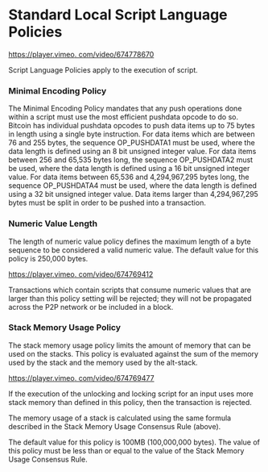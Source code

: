 # Standard Local Script Language Policies

[https://player.vimeo. com/video/674778670](https://player.vimeo.com/video/674778670)

Script Language Policies apply to the execution of script.

### Minimal Encoding Policy

The Minimal Encoding Policy mandates that any push operations done within a script must use the most efficient pushdata opcode to do so. Bitcoin has individual pushdata opcodes to push data items up to 75 bytes in length using a single byte instruction. For data items which are between 76 and 255 bytes, the sequence OP\_PUSHDATA1 must be used, where the data length is defined using an 8 bit unsigned integer value. For data items between 256 and 65,535 bytes long, the sequence OP\_PUSHDATA2 must be used, where the data length is defined using a 16 bit unsigned integer value. For data items between 65,536 and 4,294,967,295 bytes long, the sequence OP\_PUSHDATA4 must be used, where the data length is defined using a 32 bit unsigned integer value. Data items larger than 4,294,967,295 bytes must be split in order to be pushed into a transaction.

### Numeric Value Length

The length of numeric value policy defines the maximum length of a byte sequence to be considered a valid numeric value. The default value for this policy is 250,000 bytes.

[https://player.vimeo. com/video/674769412](https://player.vimeo.com/video/674769412?h=dcbeeda21e\&badge=0\&autopause=0\&player_id=0\&app_id=58479\&loop=1\&autoplay=1\&muted=1)

Transactions which contain scripts that consume numeric values that are larger than this policy setting will be rejected; they will not be propagated across the P2P network or be included in a block.

### Stack Memory Usage Policy

The stack memory usage policy limits the amount of memory that can be used on the stacks. This policy is evaluated against the sum of the memory used by the stack and the memory used by the alt-stack.

[https://player.vimeo. com/video/674769477](https://player.vimeo.com/video/674769477?h=69273c0096\&badge=0\&autopause=0\&player_id=0\&app_id=58479\&loop=1\&autoplay=1\&muted=1)

If the execution of the unlocking and locking script for an input uses more stack memory than defined in this policy, then the transaction is rejected.

The memory usage of a stack is calculated using the same formula described in the Stack Memory Usage Consensus Rule (above).

The default value for this policy is 100MB (100,000,000 bytes). The value of this policy must be less than or equal to the value of the Stack Memory Usage Consensus Rule.
